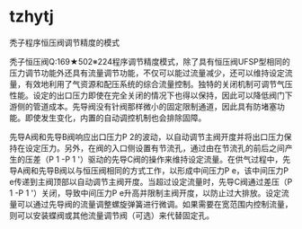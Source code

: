 # tzhytj

秃子程序恒压阀调节精度的模式

秃子恒压阀Q:169★502※224程序调节精度模式，除了具有恒压阀UFSP型相同的压力调节功能外还具有流量调节功能，不仅可以能过流量减少，还可以维持设定流量，有效地利用了气资源和配压系统的综合流量控制。独特的关闭机制可调节气压性能。设定的出口压力即使在完全关闭的情况下也得以保持，因此可以降低阀门下游侧的管道成本。先导阀没有针阀那样微小的固定限制通道，因此具有防堵塞功能。即使发生变化，内置的自动调控机制也会排除固障。

先导A阀和先导B阀响应出口压力P 2的波动，以自动调节主阀开度并将出口压力保持在设定压力。另外，在阀的入口侧设置有节流孔，通过由在节流孔的前后之间产生的压差（P 1 -P 1 '）驱动的先导C阀的操作来维持设定流量。在供气过程中，先导A阀和先导B阀以与恒压阀相同的方式工作，以形成中间压力P e，该中间压力P e传递到主阀顶部以自动调节主阀开度。当超过设定流量时，先导C阀通过差压（P 1 -P 1 '）关闭，导致中间压力P e升高并限制主阀开度，以防止过大排放。设定流量可以通过先导阀的流量调整螺旋弹簧进行微调。如果需要在宽范围内控制流量，则可以安装蝶阀或其他流量调节阀（可选）来代替固定孔。

